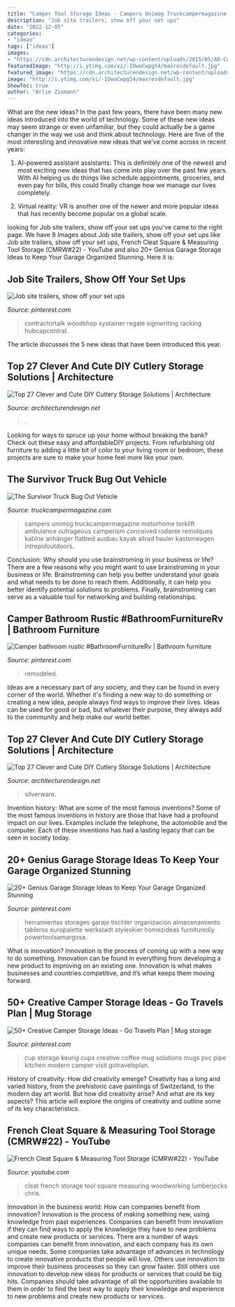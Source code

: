 ```yaml
---
title: "Camper Tool Storage Ideas - Campers Unimog Truckcampermagazine Motorhome Torklift Ambulance Outrageous Camperism Conceived Rodante Remolques Kabine Anhänger Flatbed Ausbau Kayak Allrad Hauler Kastenwagen Intrepidoutdoors"
description: "Job site trailers, show off your set ups"
date: "2022-12-05"
categories:
- "ideas"
tags: ["ideas"]
images:
- "https://cdn.architecturendesign.net/wp-content/uploads/2015/05/AD-Cutlery-Storage-Ideas-13.jpg"
featuredImage: "http://i.ytimg.com/vi/-IOwoCwpg54/maxresdefault.jpg"
featured_image: "https://cdn.architecturendesign.net/wp-content/uploads/2015/05/AD-Cutlery-Storage-Ideas-13.jpg"
image: "http://i.ytimg.com/vi/-IOwoCwpg54/maxresdefault.jpg"
ShowToc: true
author: "Arlie Ziemann"
---
```



What are the new ideas?
In the past few years, there have been many new ideas introduced into the world of technology. Some of these new ideas may seem strange or even unfamiliar, but they could actually be a game changer in the way we use and think about technology. Here are five of the most interesting and innovative new ideas that we’ve come across in recent years:
1. AI-powered assistant assistants: This is definitely one of the newest and most exciting new ideas that has come into play over the past few years. With AI helping us do things like schedule appointments, groceries, and even pay for bills, this could finally change how we manage our lives completely.

2. Virtual reality: VR is another one of the newer and more popular ideas that has recently become popular on a global scale.

	

		
looking for Job site trailers, show off your set ups you've came to the right page. We have 8 Images about Job site trailers, show off your set ups like Job site trailers, show off your set ups, French Cleat Square &amp; Measuring Tool Storage (CMRW#22) - YouTube and also 20+ Genius Garage Storage Ideas to Keep Your Garage Organized Stunning. Here it is:
		
    
## Job Site Trailers, Show Off Your Set Ups

<img loading=lazy src="https://i.pinimg.com/736x/5e/72/75/5e7275c3c478f5692f59f863f4e86d75.jpg" onerror="this.onerror=null;this.src='https://tse2.mm.bing.net/th?id=OIP.VC6LAdFRyHWYlYbisfF5GAAAAA&amp;pid=15.1';" alt="Job site trailers, show off your set ups">

_Source: pinterest.com_

>contractortalk woodshop systainer regale signwriting racking hubcapcentral. 

	

The article discusses the 5 new ideas that have been introduced this year.

    
## Top 27 Clever And Cute DIY Cutlery Storage Solutions | Architecture

<img loading=lazy src="https://cdn.architecturendesign.net/wp-content/uploads/2015/05/AD-Cutlery-Storage-Ideas-27.jpg" onerror="this.onerror=null;this.src='https://tse4.mm.bing.net/th?id=OIP.jDzmXkti9aO_75J-inObuwHaJ4&amp;pid=15.1';" alt="Top 27 Clever and Cute DIY Cutlery Storage Solutions | Architecture">

_Source: architecturendesign.net_

>. 

	

Looking for ways to spruce up your home without breaking the bank? Check out these easy and affordableDIY projects. From refurbishing old furniture to adding a little bit of color to your living room or bedroom, these projects are sure to make your home feel more like your own.

    
## The Survivor Truck Bug Out Vehicle

<img loading=lazy src="https://www.truckcampermagazine.com/wp-content/uploads/stories/Four_Wheel_Camper/Survivor-Truck-camper-interior.jpg" onerror="this.onerror=null;this.src='https://tse4.mm.bing.net/th?id=OIP.mv_2uzbVYOPgPhRXIimXQAHaLF&amp;pid=15.1';" alt="The Survivor Truck Bug Out Vehicle">

_Source: truckcampermagazine.com_

>campers unimog truckcampermagazine motorhome torklift ambulance outrageous camperism conceived rodante remolques kabine anhänger flatbed ausbau kayak allrad hauler kastenwagen intrepidoutdoors. 

	

Conclusion: Why should you use brainstroming in your business or life?
There are a few reasons why you might want to use brainstroming in your business or life. Brainstroming can help you better understand your goals and what needs to be done to reach them. Additionally, it can help you better identify potential solutions to problems. Finally, brainstroming can serve as a valuable tool for networking and building relationships.

    
## Camper Bathroom Rustic #BathroomFurnitureRv | Bathroom Furniture

<img loading=lazy src="https://i.pinimg.com/736x/e3/68/74/e368747f3f6980ce3829399944f561ca.jpg" onerror="this.onerror=null;this.src='https://tse4.mm.bing.net/th?id=OIP.XHh-DlwDR2ebU60xzL3i3QHaJ3&amp;pid=15.1';" alt="Camper bathroom rustic #BathroomFurnitureRv | Bathroom furniture">

_Source: pinterest.com_

>remodeled. 

	

Ideas are a necessary part of any society, and they can be found in every corner of the world. Whether it's finding a new way to do something or creating a new idea, people always find ways to improve their lives. Ideas can be used for good or bad, but whatever their purpose, they always add to the community and help make our world better.

    
## Top 27 Clever And Cute DIY Cutlery Storage Solutions | Architecture

<img loading=lazy src="https://cdn.architecturendesign.net/wp-content/uploads/2015/05/AD-Cutlery-Storage-Ideas-13.jpg" onerror="this.onerror=null;this.src='https://tse2.mm.bing.net/th?id=OIP.J9QzUChzaSQNPq2LgMppbgHaLO&amp;pid=15.1';" alt="Top 27 Clever and Cute DIY Cutlery Storage Solutions | Architecture">

_Source: architecturendesign.net_

>silverware. 

	

Invention history: What are some of the most famous inventions?
Some of the most famous inventions in history are those that have had a profound impact on our lives. Examples include the telephone, the automobile and the computer. Each of these inventions has had a lasting legacy that can be seen in society today.

    
## 20+ Genius Garage Storage Ideas To Keep Your Garage Organized Stunning

<img loading=lazy src="https://i.pinimg.com/736x/a8/ba/3b/a8ba3b083e9e5e8d7650860b92d6b9b1.jpg" onerror="this.onerror=null;this.src='https://tse1.mm.bing.net/th?id=OIP.ZrLH6w4YKxCzo3PCLnmUTwHaJ3&amp;pid=15.1';" alt="20+ Genius Garage Storage Ideas to Keep Your Garage Organized Stunning">

_Source: pinterest.com_

>herramientas storages garaje tischler organización almacenamiento tableros europalette werkstadt styleskier homezideas furniturediy powertoolsamargosa. 

	

What is innovation?
Innovation is the process of coming up with a new way to do something. Innovation can be found in everything from developing a new product to improving on an existing one. Innovation is what makes businesses and countries competitive, and it’s what keeps them moving forward.

    
## 50+ Creative Camper Storage Ideas - Go Travels Plan | Mug Storage

<img loading=lazy src="https://i.pinimg.com/736x/ec/c3/a6/ecc3a65e9352352ca18b825af1c6a523.jpg" onerror="this.onerror=null;this.src='https://tse1.mm.bing.net/th?id=OIP.4_-JcCg3rD6EBNwP1QPI7wHaJ3&amp;pid=15.1';" alt="50+ Creative Camper Storage Ideas - Go Travels Plan | Mug storage">

_Source: pinterest.com_

>cup storage keurig cups creative coffee mug solutions mugs pvc pipe kitchen modern camper visit gotravelsplan. 

	

History of creativity: How did creativity emerge?
Creativity has a long and varied history, from the prehistoric cave paintings of Switzerland, to the modern day art world. But how did creativity arise? And what are its key aspects? This article will explore the origins of creativity and outline some of its key characteristics.

    
## French Cleat Square &amp; Measuring Tool Storage (CMRW#22) - YouTube

<img loading=lazy src="http://i.ytimg.com/vi/-IOwoCwpg54/maxresdefault.jpg" onerror="this.onerror=null;this.src='https://tse2.mm.bing.net/th?id=OIP.jSKQKSD8wcuARnrWj5-FMAHaEL&amp;pid=15.1';" alt="French Cleat Square &amp; Measuring Tool Storage (CMRW#22) - YouTube">

_Source: youtube.com_

>cleat french storage tool square measuring woodworking lumberjocks chris. 

	

Innovation in the business world: How can companies benefit from innovation?
Innovation is the process of making something new, using knowledge from past experiences. Companies can benefit from innovation if they can find ways to apply the knowledge they have to new problems and create new products or services. There are a number of ways companies can benefit from innovation, and each company has its own unique needs. Some companies take advantage of advances in technology to create innovative products that people will love. Others use innovation to improve their business processes so they can grow faster. Still others use innovation to develop new ideas for products or services that could be big hits. Companies should take advantage of all the opportunities available to them in order to find the best way to apply their knowledge and experience to new problems and create new products or services.

